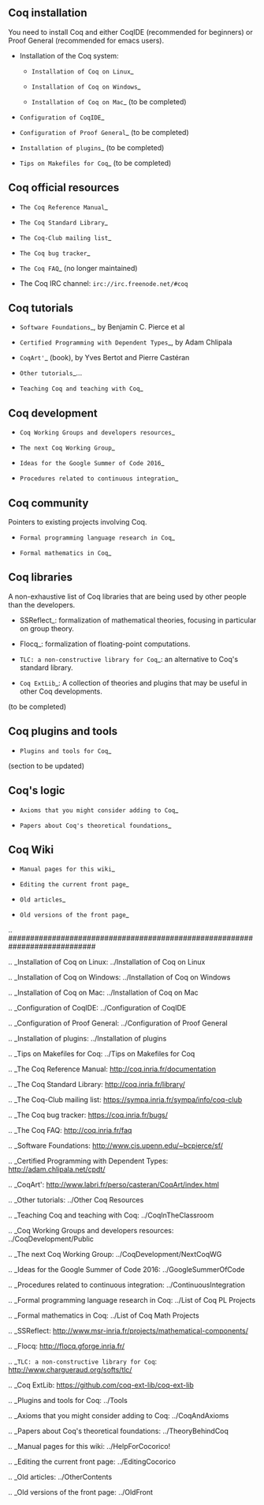 Coq installation
----------------

You need to install Coq and either CoqIDE (recommended for beginners) or Proof General (recommended for emacs users).

* Installation of the Coq system:

  * `Installation of Coq on Linux`_

  * `Installation of Coq on Windows`_ 

  * `Installation of Coq on Mac`_ (to be completed)

* `Configuration of CoqIDE`_ 

* `Configuration of Proof General`_ (to be completed)

* `Installation of plugins`_ (to be completed)

* `Tips on Makefiles for Coq`_ (to be completed)

Coq official resources
----------------------

* `The Coq Reference Manual`_

* `The Coq Standard Library`_

* `The Coq-Club mailing list`_ 

* `The Coq bug tracker`_

* `The Coq FAQ`_ (no longer maintained)

* The Coq IRC channel: ``irc://irc.freenode.net/#coq``

Coq tutorials
-------------

* `Software Foundations`_, by Benjamin C. Pierce et al

* `Certified Programming with Dependent Types`_, by Adam Chlipala 

* `CoqArt'`_ (book), by Yves Bertot and Pierre Castéran

* `Other tutorials`_...

* `Teaching Coq and teaching with Coq`_

Coq development
---------------

* `Coq Working Groups and developers resources`_

* `The next Coq Working Group`_

* `Ideas for the Google Summer of Code 2016`_

* `Procedures related to continuous integration`_

Coq community
-------------

Pointers to existing projects involving Coq.

* `Formal programming language research in Coq`_

* `Formal mathematics in Coq`_

Coq libraries
-------------

A non-exhaustive list of Coq libraries that are being used by other people than the developers.

* SSReflect_: formalization of mathematical theories, focusing in particular on group theory.

* Flocq_: formalization of floating-point computations.

* `TLC: a non-constructive library for Coq`_: an alternative to Coq's standard library.

* `Coq ExtLib`_: A collection of theories and plugins that may be useful in other Coq developments.

(to be completed)

Coq plugins and tools
---------------------

* `Plugins and tools for Coq`_

(section to be updated)

Coq's logic
-----------

* `Axioms that you might consider adding to Coq`_

* `Papers about Coq's theoretical foundations`_

Coq Wiki
--------

* `Manual pages for this wiki`_

* `Editing the current front page`_

* `Old articles`_ 

* `Old versions of the front page`_

.. ############################################################################

.. _Installation of Coq on Linux: ../Installation of Coq on Linux

.. _Installation of Coq on Windows: ../Installation of Coq on Windows

.. _Installation of Coq on Mac: ../Installation of Coq on Mac

.. _Configuration of CoqIDE: ../Configuration of CoqIDE

.. _Configuration of Proof General: ../Configuration of Proof General

.. _Installation of plugins: ../Installation of plugins

.. _Tips on Makefiles for Coq: ../Tips on Makefiles for Coq

.. _The Coq Reference Manual: http://coq.inria.fr/documentation

.. _The Coq Standard Library: http://coq.inria.fr/library/

.. _The Coq-Club mailing list: https://sympa.inria.fr/sympa/info/coq-club

.. _The Coq bug tracker: https://coq.inria.fr/bugs/

.. _The Coq FAQ: http://coq.inria.fr/faq

.. _Software Foundations: http://www.cis.upenn.edu/~bcpierce/sf/

.. _Certified Programming with Dependent Types: http://adam.chlipala.net/cpdt/

.. _CoqArt': http://www.labri.fr/perso/casteran/CoqArt/index.html

.. _Other tutorials: ../Other Coq Resources

.. _Teaching Coq and teaching with Coq: ../CoqInTheClassroom

.. _Coq Working Groups and developers resources: ../CoqDevelopment/Public

.. _The next Coq Working Group: ../CoqDevelopment/NextCoqWG

.. _Ideas for the Google Summer of Code 2016: ../GoogleSummerOfCode

.. _Procedures related to continuous integration: ../ContinuousIntegration

.. _Formal programming language research in Coq: ../List of Coq PL Projects

.. _Formal mathematics in Coq: ../List of Coq Math Projects

.. _SSReflect: http://www.msr-inria.fr/projects/mathematical-components/

.. _Flocq: http://flocq.gforge.inria.fr/

.. _`TLC: a non-constructive library for Coq`: http://www.chargueraud.org/softs/tlc/

.. _Coq ExtLib: https://github.com/coq-ext-lib/coq-ext-lib

.. _Plugins and tools for Coq: ../Tools

.. _Axioms that you might consider adding to Coq: ../CoqAndAxioms

.. _Papers about Coq's theoretical foundations: ../TheoryBehindCoq

.. _Manual pages for this wiki: ../HelpForCocorico!

.. _Editing the current front page: ../EditingCocorico

.. _Old articles: ../OtherContents

.. _Old versions of the front page: ../OldFront

